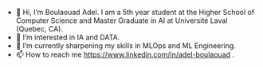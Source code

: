 - 👋 Hi, I’m Boulaouad Adel. I am a 5th year student at the Higher School of Computer Science and Master Graduate in AI at Université Laval (Quebec, CA).
- 👀 I’m interested in IA and DATA.
- 🌱 I’m currently sharpening my skills in MLOps and ML Engineering.
- 📫 How to reach me https://www.linkedin.com/in/adel-boulaouad .

<!---
rasta-nitzsche/rasta-nitzsche is a ✨ special ✨ repository because its `README.md` (this file) appears on your GitHub profile.
You can click the Preview link to take a look at your changes.
--->
